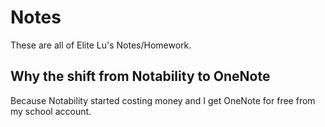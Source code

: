 # Notes
These are all of Elite Lu's Notes/Homework.
## Why the shift from Notability to OneNote
Because Notability started costing money and I get OneNote for free from my school account. 
